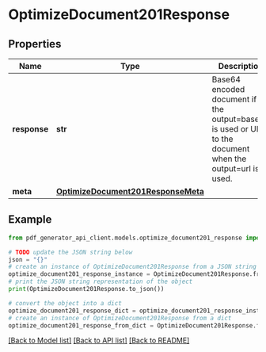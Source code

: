 # OptimizeDocument201Response


## Properties

Name | Type | Description | Notes
------------ | ------------- | ------------- | -------------
**response** | **str** | Base64 encoded document if the output&#x3D;base64 is used or URL to the document when the output&#x3D;url is used. | [optional] 
**meta** | [**OptimizeDocument201ResponseMeta**](OptimizeDocument201ResponseMeta.md) |  | [optional] 

## Example

```python
from pdf_generator_api_client.models.optimize_document201_response import OptimizeDocument201Response

# TODO update the JSON string below
json = "{}"
# create an instance of OptimizeDocument201Response from a JSON string
optimize_document201_response_instance = OptimizeDocument201Response.from_json(json)
# print the JSON string representation of the object
print(OptimizeDocument201Response.to_json())

# convert the object into a dict
optimize_document201_response_dict = optimize_document201_response_instance.to_dict()
# create an instance of OptimizeDocument201Response from a dict
optimize_document201_response_from_dict = OptimizeDocument201Response.from_dict(optimize_document201_response_dict)
```
[[Back to Model list]](../README.md#documentation-for-models) [[Back to API list]](../README.md#documentation-for-api-endpoints) [[Back to README]](../README.md)


